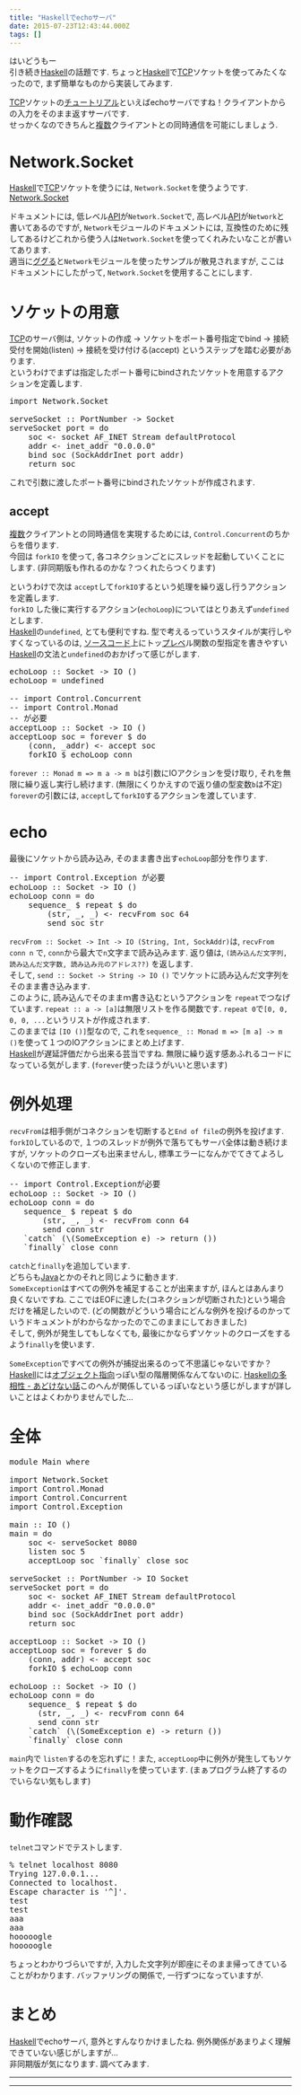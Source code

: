 ```yaml
---
title: "Haskellでechoサーバ"
date: 2015-07-23T12:43:44.000Z
tags: []
---
```

<p>はいどうもー<br/>
引き続き<a class="keyword" href="http://d.hatena.ne.jp/keyword/Haskell">Haskell</a>の話題です. ちょっと<a class="keyword" href="http://d.hatena.ne.jp/keyword/Haskell">Haskell</a>で<a class="keyword" href="http://d.hatena.ne.jp/keyword/TCP">TCP</a>ソケットを使ってみたくなったので, まず簡単なものから実装してみます.</p>

<p><a class="keyword" href="http://d.hatena.ne.jp/keyword/TCP">TCP</a>ソケットの<a class="keyword" href="http://d.hatena.ne.jp/keyword/%A5%C1%A5%E5%A1%BC%A5%C8%A5%EA%A5%A2%A5%EB">チュートリアル</a>といえばechoサーバですね！クライアントからの入力をそのまま返すサーバです.<br/>
せっかくなのできちんと<a class="keyword" href="http://d.hatena.ne.jp/keyword/%CA%A3%BF%F4">複数</a>クライアントとの同時通信を可能にしましょう.</p>

<h1>Network.Socket</h1>

<p><a class="keyword" href="http://d.hatena.ne.jp/keyword/Haskell">Haskell</a>で<a class="keyword" href="http://d.hatena.ne.jp/keyword/TCP">TCP</a>ソケットを使うには, <code>Network.Socket</code>を使うようです. <a href="http://hackage.haskell.org/package/network-2.6.2.1/docs/Network-Socket.html">Network.Socket</a></p>

<p>ドキュメントには, 低レベル<a class="keyword" href="http://d.hatena.ne.jp/keyword/API">API</a>が<code>Network.Socket</code>で, 高レベル<a class="keyword" href="http://d.hatena.ne.jp/keyword/API">API</a>が<code>Network</code>と書いてあるのですが, <code>Network</code>モジュールのドキュメントには, 互換性のために残してあるけどこれから使う人は<code>Network.Socket</code>を使ってくれみたいなことが書いてあります.<br/>
適当に<a class="keyword" href="http://d.hatena.ne.jp/keyword/%A5%B0%A5%B0%A4%EB">ググる</a>と<code>Network</code>モジュールを使ったサンプルが散見されますが, ここはドキュメントにしたがって, <code>Network.Socket</code>を使用することにします.</p>

<h1>ソケットの用意</h1>

<p><a class="keyword" href="http://d.hatena.ne.jp/keyword/TCP">TCP</a>のサーバ側は, ソケットの作成 -> ソケットをポート番号指定でbind -> 接続受付を開始(listen) -> 接続を受け付ける(accept) というステップを踏む必要があります.<br/>
というわけでまずは指定したポート番号にbindされたソケットを用意するアクションを定義します.</p>

<pre class="code lang-haskell" data-lang="haskell" data-unlink><span class="synPreProc">import</span> Network.Socket

serveSocket <span class="synStatement">::</span> PortNumber <span class="synStatement">-&gt;</span> Socket
serveSocket port <span class="synStatement">=</span> <span class="synStatement">do</span>
    soc <span class="synStatement">&lt;-</span> socket AF_INET Stream defaultProtocol
    addr <span class="synStatement">&lt;-</span> inet_addr <span class="synConstant">&quot;0.0.0.0&quot;</span>
    bind soc (SockAddrInet port addr)
    return soc
</pre>


<p>これで引数に渡したポート番号にbindされたソケットが作成されます.</p>

<h2>accept</h2>

<p><a class="keyword" href="http://d.hatena.ne.jp/keyword/%CA%A3%BF%F4">複数</a>クライアントとの同時通信を実現するためには, <code>Control.Concurrent</code>のちからを借ります.<br/>
今回は <code>forkIO</code> を使って, 各コネクションごとにスレッドを起動していくことにします. (非同期版も作れるのかな？つくれたらつくります)</p>

<p>というわけで次は <code>accept</code>して<code>forkIO</code>するという処理を繰り返し行うアクションを定義します.<br/>
<code>forkIO</code> した後に実行するアクション(<code>echoLoop</code>)についてはとりあえず<code>undefined</code>とします. <br/>
<a class="keyword" href="http://d.hatena.ne.jp/keyword/Haskell">Haskell</a>の<code>undefined</code>, とても便利ですね. 型で考えるっていうスタイルが実行しやすくなっているのは, <a class="keyword" href="http://d.hatena.ne.jp/keyword/%A5%BD%A1%BC%A5%B9%A5%B3%A1%BC%A5%C9">ソースコード</a>上にトッ<a class="keyword" href="http://d.hatena.ne.jp/keyword/%A5%D7%A5%EC%A5%D9">プレベ</a>ル関数の型指定を書きやすい<a class="keyword" href="http://d.hatena.ne.jp/keyword/Haskell">Haskell</a>の文法と<code>undefined</code>のおかげって感じがします.</p>

<pre class="code lang-haskell" data-lang="haskell" data-unlink>echoLoop <span class="synStatement">::</span> Socket <span class="synStatement">-&gt;</span> IO ()
echoLoop <span class="synStatement">=</span> undefined

<span class="synComment">-- import Control.Concurrent</span>
<span class="synComment">-- import Control.Monad</span>
<span class="synComment">-- が必要</span>
acceptLoop <span class="synStatement">::</span> Socket <span class="synStatement">-&gt;</span> IO ()
acceptLoop soc <span class="synStatement">=</span> forever <span class="synStatement">$</span> <span class="synStatement">do</span>
    (conn, _addr) <span class="synStatement">&lt;-</span> accept soc
    forkIO <span class="synStatement">$</span> echoLoop conn
</pre>


<p><code>forever :: Monad m =&gt; m a -&gt; m b</code>は引数にIOアクションを受け取り, それを無限に繰り返し実行し続けます. (無限にくりかえすので返り値の型変数<code>b</code>は不定)<br/>
<code>forever</code>の引数には, <code>accept</code>して<code>forkIO</code>するアクションを渡しています.</p>

<h1>echo</h1>

<p>最後にソケットから読み込み, そのまま書き出す<code>echoLoop</code>部分を作ります.</p>

<pre class="code lang-haskell" data-lang="haskell" data-unlink><span class="synComment">-- import Control.Exception が必要</span>
echoLoop <span class="synStatement">::</span> Socket <span class="synStatement">-&gt;</span> IO ()
echoLoop conn <span class="synStatement">=</span> <span class="synStatement">do</span>
    sequence_ <span class="synStatement">$</span> repeat <span class="synStatement">$</span> <span class="synStatement">do</span>
        (str, _, _) <span class="synStatement">&lt;-</span> recvFrom soc <span class="synConstant">64</span>
        send soc str
</pre>


<p><code>recvFrom :: Socket -&gt; Int -&gt; IO (String, Int, SockAddr)</code>は, <code>recvFrom conn n</code> で, <code>conn</code>から最大で<code>n</code>文字まで読み込みます.
返り値は, <code>(読み込んだ文字列, 読み込んだ文字数, 読み込み元のアドレス??)</code> を返します.<br/>
そして, <code>send :: Socket -&gt; String -&gt; IO ()</code> でソケットに読み込んだ文字列をそのまま書き込みます.<br/>
このように, 読み込んでそのままｍ書き込むというアクションを <code>repeat</code>でつなげています. <code>repeat :: a -&gt; [a]</code>は無限リストを作る関数です. <code>repeat 0</code>で<code>[0, 0, 0, 0, ...</code>というリストが作成されます. <br/>
このままでは <code>[IO ()]</code>型なので, これを<code>sequence_ :: Monad m =&gt; [m a] -&gt; m ()</code>を使って１つのIOアクションにまとめ上げます.<br/>
<a class="keyword" href="http://d.hatena.ne.jp/keyword/Haskell">Haskell</a>が遅延評価だから出来る芸当ですね. 無限に繰り返す感あふれるコードになっている気がします. (<code>forever</code>使ったほうがいいと思います)</p>

<h1>例外処理</h1>

<p><code>recvFrom</code>は相手側がコネクションを切断すると<code>End of file</code>の例外を投げます. <code>forkIO</code>しているので, １つのスレッドが例外で落ちてもサーバ全体は動き続けますが, ソケットのクローズも出来ませんし, 標準エラーになんかでてきてよろしくないので修正します.</p>

<pre class="code lang-haskell" data-lang="haskell" data-unlink><span class="synComment">-- import Control.Exceptionが必要</span>
echoLoop <span class="synStatement">::</span> Socket <span class="synStatement">-&gt;</span> IO ()
echoLoop conn <span class="synStatement">=</span> <span class="synStatement">do</span>
   sequence_ <span class="synStatement">$</span> repeat <span class="synStatement">$</span> <span class="synStatement">do</span>
       (str, _, _) <span class="synStatement">&lt;-</span> recvFrom conn <span class="synConstant">64</span>
       send conn str
   <span class="synStatement">`catch`</span> (<span class="synStatement">\</span>(SomeException e) <span class="synStatement">-&gt;</span> return ())
   <span class="synStatement">`finally`</span> close conn
</pre>


<p><code>catch</code>と<code>finally</code>を追加しています.<br/>
どちらも<a class="keyword" href="http://d.hatena.ne.jp/keyword/Java">Java</a>とかのそれと同じように動きます.<br/>
<code>SomeException</code>はすべての例外を補足することが出来ますが, ほんとはあんまり良くないですね. ここではEOFに達した(コネクションが切断された)という場合だけを補足したいので. (どの関数がどういう場合にどんな例外を投げるのかっていうドキュメントがわからなかったのでこのままにしておきました)<br/>
そして, 例外が発生してもしなくても, 最後にかならずソケットのクローズをするよう<code>finally</code>を使います.</p>

<p><code>SomeException</code>ですべての例外が捕捉出来るのって不思議じゃないですか？<a class="keyword" href="http://d.hatena.ne.jp/keyword/Haskell">Haskell</a>には<a class="keyword" href="http://d.hatena.ne.jp/keyword/%A5%AA%A5%D6%A5%B8%A5%A7%A5%AF%A5%C8%BB%D8%B8%FE">オブジェクト指向</a>っぽい型の階層関係なんてないのに.
<a href="http://d.hatena.ne.jp/kazu-yamamoto/20081024/1224819961">Haskellの多相性 - あどけない話</a>このへんが関係しているっぽいなという感じがしますが詳しいことはよくわかりませんでした...</p>

<h1>全体</h1>

<pre class="code lang-haskell" data-lang="haskell" data-unlink><span class="synType">module</span> Main <span class="synType">where</span>

<span class="synPreProc">import</span> Network.Socket
<span class="synPreProc">import</span> Control.Monad
<span class="synPreProc">import</span> Control.Concurrent
<span class="synPreProc">import</span> Control.Exception

main <span class="synStatement">::</span> IO ()
main <span class="synStatement">=</span> <span class="synStatement">do</span>
    soc <span class="synStatement">&lt;-</span> serveSocket <span class="synConstant">8080</span>
    listen soc <span class="synConstant">5</span>
    acceptLoop soc <span class="synStatement">`finally`</span> close soc

serveSocket <span class="synStatement">::</span> PortNumber <span class="synStatement">-&gt;</span> IO Socket
serveSocket port <span class="synStatement">=</span> <span class="synStatement">do</span>
    soc <span class="synStatement">&lt;-</span> socket AF_INET Stream defaultProtocol
    addr <span class="synStatement">&lt;-</span> inet_addr <span class="synConstant">&quot;0.0.0.0&quot;</span>
    bind soc (SockAddrInet port addr)
    return soc

acceptLoop <span class="synStatement">::</span> Socket <span class="synStatement">-&gt;</span> IO ()
acceptLoop soc <span class="synStatement">=</span> forever <span class="synStatement">$</span> <span class="synStatement">do</span>
    (conn, addr) <span class="synStatement">&lt;-</span> accept soc
    forkIO <span class="synStatement">$</span> echoLoop conn

echoLoop <span class="synStatement">::</span> Socket <span class="synStatement">-&gt;</span> IO ()
echoLoop conn <span class="synStatement">=</span> <span class="synStatement">do</span>
    sequence_ <span class="synStatement">$</span> repeat <span class="synStatement">$</span> <span class="synStatement">do</span>
      (str, _, _) <span class="synStatement">&lt;-</span> recvFrom conn <span class="synConstant">64</span>
      send conn str
    <span class="synStatement">`catch`</span> (<span class="synStatement">\</span>(SomeException e) <span class="synStatement">-&gt;</span> return ())
    <span class="synStatement">`finally`</span> close conn
</pre>


<p><code>main</code>内で <code>listen</code>するのを忘れずに！また, <code>acceptLoop</code>中に例外が発生してもソケットをクローズするように<code>finally</code>を使っています. (まぁプログラム終了するのでいらない気もします)</p>

<h1>動作確認</h1>

<p><code>telnet</code>コマンドでテストします.</p>

<pre class="code" data-lang="" data-unlink>% telnet localhost 8080
Trying 127.0.0.1...
Connected to localhost.
Escape character is &#39;^]&#39;.
test
test
aaa
aaa
hooooogle
hooooogle</pre>


<p>ちょっとわかりづらいですが, 入力した文字列が即座にそのまま帰ってきていることがわかります. バッファリングの関係で, 一行ずつになっていますが.</p>

<h1>まとめ</h1>

<p><a class="keyword" href="http://d.hatena.ne.jp/keyword/Haskell">Haskell</a>でechoサーバ, 意外とすんなりかけましたね. 例外関係があまりよく理解できていない感じがしますが...<br/>
非同期版が気になります. 調べてみます.</p>

-----
--------